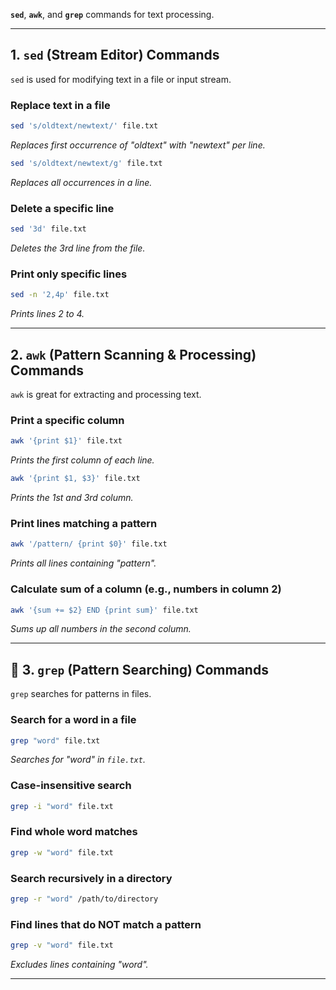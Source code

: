 **`sed`**, **`awk`**, and **`grep`** commands for text processing. 

---

##  **1. `sed` (Stream Editor) Commands**
`sed` is used for modifying text in a file or input stream.

### **Replace text in a file**
```sh
sed 's/oldtext/newtext/' file.txt
```
_Replaces first occurrence of "oldtext" with "newtext" per line._

```sh
sed 's/oldtext/newtext/g' file.txt
```
_Replaces all occurrences in a line._

### **Delete a specific line**
```sh
sed '3d' file.txt
```
_Deletes the 3rd line from the file._

### **Print only specific lines**
```sh
sed -n '2,4p' file.txt
```
_Prints lines 2 to 4._

---

##  **2. `awk` (Pattern Scanning & Processing) Commands**
`awk` is great for extracting and processing text.

### **Print a specific column**
```sh
awk '{print $1}' file.txt
```
_Prints the first column of each line._

```sh
awk '{print $1, $3}' file.txt
```
_Prints the 1st and 3rd column._

### **Print lines matching a pattern**
```sh
awk '/pattern/ {print $0}' file.txt
```
_Prints all lines containing "pattern"._

### **Calculate sum of a column (e.g., numbers in column 2)**
```sh
awk '{sum += $2} END {print sum}' file.txt
```
_Sums up all numbers in the second column._

---

## 📌 **3. `grep` (Pattern Searching) Commands**
`grep` searches for patterns in files.

### **Search for a word in a file**
```sh
grep "word" file.txt
```
_Searches for "word" in `file.txt`._

### **Case-insensitive search**
```sh
grep -i "word" file.txt
```

### **Find whole word matches**
```sh
grep -w "word" file.txt
```

### **Search recursively in a directory**
```sh
grep -r "word" /path/to/directory
```

### **Find lines that do NOT match a pattern**
```sh
grep -v "word" file.txt
```
_Excludes lines containing "word"._

---



